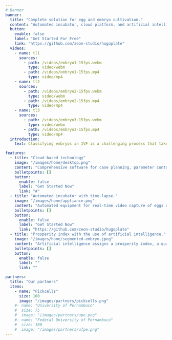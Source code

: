 ```yaml
---
# Banner
banner:
  title: "Complete solution for egg and embryo cultivation."
  content: "Automated incubator, cloud platform, and artificial intelligence combined to increase the chances of pregnancy through in vitro fertilization."
  button:
    enable: false
    label: "Get Started For Free"
    link: "https://github.com/zeon-studio/hugoplate"
  videos:
    - name: tl1
      sources:
        - path: /videos/embryo1-15fps.webm
          type: video/webm
        - path: /videos/embryo1-15fps.mp4
          type: video/mp4
    - name: tl2
      sources:
        - path: /videos/embryo2-15fps.webm
          type: video/webm
        - path: /videos/embryo2-15fps.mp4
          type: video/mp4
    - name: tl3
      sources:
        - path: /videos/embryo3-15fps.webm
          type: video/webm
        - path: /videos/embryo3-15fps.mp4
          type: video/mp4
  introduction:
    text: Classifying embryos in IVF is a challenging process that takes days and relies on the experience of the professional. Our solution combines AI with a decision support system. Our equipment keeps the embryos safe, continuously capturing photos. The AI assigns quality scores, and our platform organizes the information. We offer automated and integrated management, with a vast database. Our business model is innovative, charging based on usage and focusing on after-sales service.

features:
  - title: "Cloud-based technology"
    image: "/images/home/desktop.png"
    content: "Comprehensive software for case planning, parameter control, history tracking, and real-time visualization of embryos in cultivation."
    bulletpoints: []
    button:
      enable: false
      label: "Get Started Now"
      link: "#"
  - title: "Automated incubator with time-lapse."
    image: "/images/home/appliance.png"
    content: "Automated equipment for real-time video capture of eggs and embryos in cultivation. Monitor temperature, humidity, pressure, and distribution of CO<sub>2</sub> and O<sub>2</sub> gases."
    bulletpoints: []
    button:
      enable: false
      label: "Get Started Now"
      link: "https://github.com/zeon-studio/hugoplate"
  - title: "Prosperity index with the use of artificial intelligence."
    image: "/images/home/segmented-embryo.jpeg"
    content: "Artificial intelligence assigns a prosperity index, a quality score to cultivated embryos, based on morphology and temporal data throughout the process dynamically, highly sensitive, and fully automated."
    bulletpoints: []
    button:
      enable: false
      label: ""
      link: ""

partners:
  title: "Our partners"
  items:
    - name: "Pickcells"
      size: 100
      image: "/images/partners/pickcells.png"
    #- name: "University of Pernambuco"
    #  size: 75
    #  image: "/images/partners/upe.png"
    #- name: "Federal University of Pernambuco"
    #  size: 100
    #  image: "/images/partners/ufpe.png"
---
```

